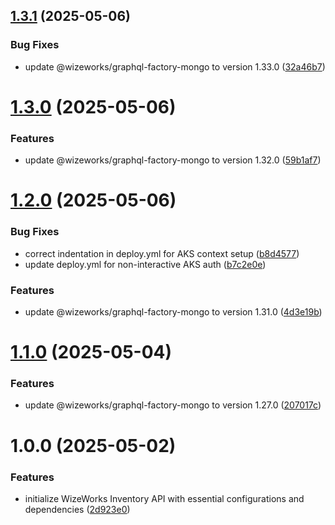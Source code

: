 ## [1.3.1](https://github.com/wize-works/wize-inventory/compare/v1.3.0...v1.3.1) (2025-05-06)


### Bug Fixes

* update @wizeworks/graphql-factory-mongo to version 1.33.0 ([32a46b7](https://github.com/wize-works/wize-inventory/commit/32a46b7ef95d7d17bbc276b1db20f287b5cbd462))

# [1.3.0](https://github.com/wize-works/wize-inventory/compare/v1.2.0...v1.3.0) (2025-05-06)


### Features

* update @wizeworks/graphql-factory-mongo to version 1.32.0 ([59b1af7](https://github.com/wize-works/wize-inventory/commit/59b1af706c01fb89febf1023a9ac6fc2e8f9cc6f))

# [1.2.0](https://github.com/wize-works/wize-inventory/compare/v1.1.0...v1.2.0) (2025-05-06)


### Bug Fixes

* correct indentation in deploy.yml for AKS context setup ([b8d4577](https://github.com/wize-works/wize-inventory/commit/b8d4577afbde13780ed6f034bc2915862fed823f))
* update deploy.yml for non-interactive AKS auth ([b7c2e0e](https://github.com/wize-works/wize-inventory/commit/b7c2e0e04e90ff6c7060b47e0aae7c94d133b8d7))


### Features

* update @wizeworks/graphql-factory-mongo to version 1.31.0 ([4d3e19b](https://github.com/wize-works/wize-inventory/commit/4d3e19b88029c73760030b1f7556f8636cd851c1))

# [1.1.0](https://github.com/wize-works/wize-inventory/compare/v1.0.0...v1.1.0) (2025-05-04)


### Features

* update @wizeworks/graphql-factory-mongo to version 1.27.0 ([207017c](https://github.com/wize-works/wize-inventory/commit/207017ce7eb8002d8b1300b9cc3c941c28feb72e))

# 1.0.0 (2025-05-02)


### Features

* initialize WizeWorks Inventory API with essential configurations and dependencies ([2d923e0](https://github.com/wize-works/wize-inventory/commit/2d923e06530a578bf44dfe3e153767f762c04298))
